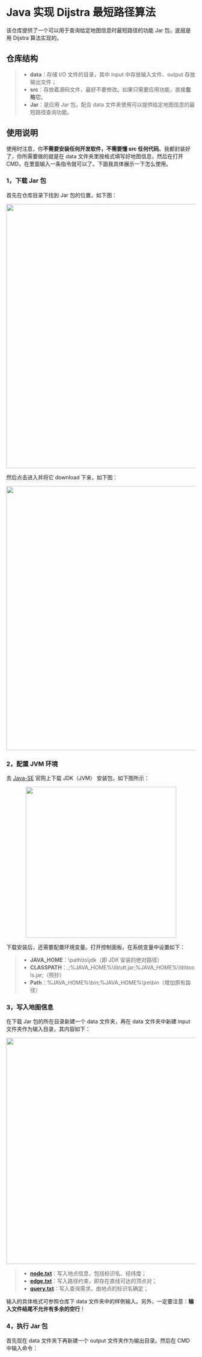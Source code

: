 # Java 实现 Dijstra 最短路径算法

该仓库提供了一个可以用于查询给定地图信息时最短路径的功能 Jar 包，底层是用 Dijstra 算法实现的。

## 仓库结构

> + **data**：存储 I/O 文件的目录，其中 input 中存放输入文件、output 存放输出文件；
> + **src**：存放着源码文件，最好不要修改。如果只需要应用功能，直接**忽略它**。
> + **Jar**：是应用 Jar 包，配合 data 文件夹使用可以提供给定地图信息的最短路径查询功能。

## 使用说明

使用时注意，你**不需要安装任何开发软件，不需要懂 src 任何代码**。我都封装好了，你所需要做的就是在 data 文件夹里按格式填写好地图信息，然后在打开 CMD，在里面输入一条指令就可以了。下面我具体展示一下怎么使用。

### 1，下载 Jar 包

首先在仓库目录下找到 Jar 包的位置，如下图：

<div align=center>
<img width=700 heigh=300 src="https://github.com/LiePleased/FindShortestPath/blob/master/photo/0.png" />
</div>

然后点击进入并将它 download 下来，如下图：

<div align=center>
<img width=700 heigh=300 src="https://github.com/LiePleased/FindShortestPath/blob/master/photo/1.png" />
</div>

### 2，配置 JVM 环境

去 [Java-SE](https://www.oracle.com/technetwork/java/javase/downloads/jdk8-downloads-2133151.html) 官网上下载 JDK（JVM） 安装包，如下图所示：

<div align=center>
<img width=400 heigh=400 src="https://github.com/LiePleased/FindShortestPath/blob/master/photo/4.png" />
</div>

下载安装后，还需要配置环境变量。打开控制面板，在系统变量中设置如下：

> + **JAVA_HOME**：\path\to\jdk（即 JDK 安装的绝对路径）
> + **CLASSPATH**：.;%JAVA_HOME%\lib\dt.jar;%JAVA_HOME%\lib\tools.jar;（照抄）
> + **Path**：%JAVA_HOME%\bin;%JAVA_HOME%\jre\bin（增加原有路径）

### 3，写入地图信息

在下载 Jar 包的所在目录新建一个 data 文件夹，再在 data 文件夹中新建 input 文件夹作为输入目录，其内容如下：

<div align=center>
<img width=600 heigh=200 src="https://github.com/LiePleased/FindShortestPath/blob/master/photo/2.png" />
</div>

> + [**node.txt**](https://github.com/LiePleased/FindShortestPath/blob/master/data/input/node.txt)：写入地点信息，包括标识名、经纬度；
> + [**edge.txt**](https://github.com/LiePleased/FindShortestPath/blob/master/data/input/edge.txt)：写入路径约束，即存在直线可达的顶点对；
> + [**query.txt**](https://github.com/LiePleased/FindShortestPath/blob/master/data/input/query.txt)：写入查询需求，由地点的标识名确定；

输入的具体格式可参照仓库下 data 文件夹中的样例输入。另外，一定要注意：**输入文件结尾不允许有多余的空行**！

### 4，执行 Jar 包

首先现在 data 文件夹下再新建一个 output 文件夹作为输出目录。然后在 CMD 中输入命令：



